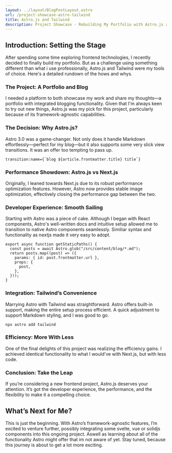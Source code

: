 ```yaml
---
layout: ../layout/BlogPostLayout.astro
url: /project-showcase-astro-tailwind
title: Astro.js and Tailwind
description: Project Showcase - Rebuilding My Portfolio with Astro.js and Tailwind
---
```


## Introduction: Setting the Stage

After spending some time exploring frontend technologies, I recently decided to finally build my portfolio. But as a challenge using something different than what i use professionally, Astro.js and Tailwind were my tools of choice. Here's a detailed rundown of the hows and whys.

### The Project: A Portfolio and Blog

I needed a platform to both showcase my work and share my thoughts—a portfolio with integrated blogging functionality. Given that I'm always keen to try out new things, Astro.js was my pick for this project, particularly because of its framework-agnostic capabilities.

### The Decision: Why Astro.js?

Astro 3.0 was a game-changer. Not only does it handle Markdown effortlessly—perfect for my blog—but it also supports some very slick view transitions. It was an offer too tempting to pass up.

```
transition:name={`blog ${article.frontmatter.title} title`}
```

### Performance Showdown: Astro.js vs Next.js

Originally, I leaned towards Next.js due to its robust performance optimization features. However, Astro now provides stable image optimization, effectively closing the performance gap between the two.

### Developer Experience: Smooth Sailing

Starting with Astro was a piece of cake. Although I began with React components, Astro's well-written docs and intuitive setup allowed me to transition to native Astro components seamlessly. Similiar syntax and functionality as nextjs made it very easy to adopt.

```
export async function getStaticPaths() {
  const posts = await Astro.glob("/src/content/blog/*.md");
  return posts.map((post) => ({
    params: { id: post.frontmatter.url },
    props: {
      post,
    },
  }));
}
```

### Integration: Tailwind’s Convenience

Marrying Astro with Tailwind was straightforward. Astro offers built-in support, making the entire setup process efficient. A quick adjustment to support Markdown styling, and I was good to go.

```
npx astro add tailwind
```

### Efficiency: More With Less

One of the final delights of this project was realizing the efficiency gains. I achieved identical functionality to what I would've with Next.js, but with less code.

### Conclusion: Take the Leap

If you’re considering a new frontend project, Astro.js deserves your attention. It’s got the developer experience, the performance, and the flexibility to make it a compelling choice.

## What’s Next for Me?

This is just the beginning. With Astro’s framework-agnostic features, I’m excited to venture further, possibly integrating some svelte, vue or solidjs components into this ongoing project. Aswell as learning about all of the functionality Astro might offer that im not aware of yet.
Stay tuned, because this journey is about to get a lot more exciting.



